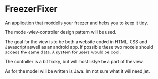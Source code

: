# FreezerFixer
An application that moddells your freezer and helps you to keep it tidy. 

The model-wiev-controller design pattern will be used. 

The goal for the view is to be both a website coded in HTML, CSS and Javascript aswell as an android app. If possible these two models should access the same data. A system for users would be cool. 

The controller is a bit tricky, but will most liklye be a part of the view. 

As for the model will be written is Java. Im not sure what it will need jet. 
